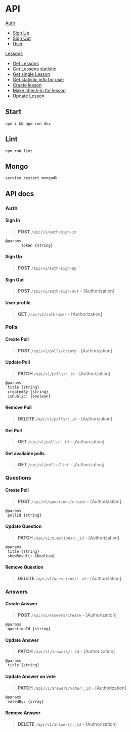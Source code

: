 # API

[Auth](#auth)
- [Sign Up](#sign-up)
- [Sign Out](#sign-out)
- [User](#user)

[Lessons](#lessons)
- [Get Lessons](#get-lessons)
- [Get Lessons statistic](#get-lessons-statistic)
- [Get single Lesson](#get-single-lesson)
- [Get statistic info for user](#get-statistic-info-for-user)
- [Create lesson](#create-lesson)
- [Make check-in for lesson](#make-check-in-for-lesson)
- [Update Lesson](#update-lesson)


## Start

```
npm i && npm run dev

```

## Lint

```
npm run lint
```

## Mongo

```
service restart mongodb
```


## API docs
### Auth

#### Sign In
> __POST__ `/api/v1/auth/sign-in` 

```
@params
       token {string}
 ```

#### Sign Up
> __POST__ `/api/v1/auth/sign-up` 

#### Sign Out 
> __POST__ `/api/v1/auth/sign-out` - [Authorization]

#### User profile 
> __GET__ `/api/v1/auth/user` - [Authorization]

### Polls

#### Create Poll
> __POST__ `/api/v1/polls/create` - [Authorization]

#### Update Poll
> __PATCH__ `/api/v1/polls/:_id` - [Authorization]
                           
```
@params
 title {string}
 createdBy {string}
 isPublic: {boolean}
``` 

#### Remove Poll
> __DELETE__ `/api/v1/polls/:_id` - [Authorization]

#### Get Poll
> __GET__ `/api/v1/polls/:_id` - [Authorization]

#### Get available polls
> __GET__ `/api/v1/polls/list` - [Authorization]

### Questions

#### Create Poll
> __POST__ `/api/v1/questions/create` - [Authorization]
```
@params
 pollId {string}
``` 

#### Update Question
> __PATCH__ `/api/v1/questions/:_id` - [Authorization]
                           
```
@params
 title {string}
 showResult: {boolean}
``` 

#### Remove Question
> __DELETE__ `/api/v1/questions/:_id` - [Authorization]


### Answers

#### Create Answer
> __POST__ `/api/v1/answers/create` - [Authorization]
```
@params
 questionId {string}
``` 

#### Update Answer
> __PATCH__ `/api/v1/answers/:_id` - [Authorization]
                           
```
@params
 title {string}
``` 

#### Update Answer on vote
> __PATCH__ `/api/v1/answers/vote/:_id` - [Authorization]
                           
```
@params
 votedBy: {array}
``` 

#### Remove Answer
> __DELETE__ `/api/v1/answers/:_id` - [Authorization]
